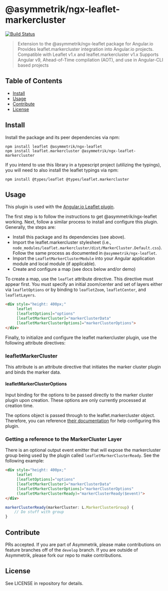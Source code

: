 # @asymmetrik/ngx-leaflet-markercluster

[![Build Status][travis-image]][travis-url]

[travis-url]: https://travis-ci.org/Asymmetrik/ngx-leaflet-markercluster/
[travis-image]: https://travis-ci.org/Asymmetrik/ngx-leaflet-markercluster.svg

> Extension to the @asymmetrik/ngx-leaflet package for Angular.io
> Provides leaflet.markercluster integration into Angular.io projects. Compatible with Leaflet v1.x and leaflet.markercluster v1.x
> Supports Angular v9, Ahead-of-Time compilation (AOT), and use in Angular-CLI based projects


## Table of Contents
- [Install](#install)
- [Usage](#usage)
- [Contribute](#contribute)
- [License](#license)


## Install
Install the package and its peer dependencies via npm:
```
npm install leaflet @asymmetrik/ngx-leaflet
npm install leaflet.markercluster @asymmetrik/ngx-leaflet-markercluster
```

If you intend to use this library in a typescript project (utilizing the typings), you will need to also install the leaflet typings via npm:
```
npm install @types/leaflet @types/leaflet.markercluster
```

## Usage
This plugin is used with the [Angular.io Leaflet plugin](https://github.com/Asymmetrik/ngx-leaflet).

The first step is to follow the instructions to get @asymmetrik/ngx-leaflet working.
Next, follow a similar process to install and configure this plugin.
Generally, the steps are:

- Install this package and its dependencies (see above).
- Import the leaflet.markercluster stylesheet (i.e., `node_modules/leaflet.markercluster/dist/MarkerCluster.Default.css`). Follow the same process as documented in `@asymmetrik/ngx-leaflet`.
- Import the `LeafletMarkerClusterModule` into your Angular application module and local module (if applicable).
- Create and configure a map (see docs below and/or demo) 

To create a map, use the ```leaflet``` attribute directive. This directive must appear first.
You must specify an initial zoom/center and set of layers either via ```leafletOptions``` or by binding to ```leafletZoom```, ```leafletCenter```, and ```leafletLayers```.

```html
<div style="height: 400px;"
     leaflet
     [leafletOptions]="options"
     [leafletMarkerCluster]="markerClusterData"
     [leafletMarkerClusterOptions]="markerClusterOptions">
</div>
```

Finally, to initialize and configure the leaflet markercluster plugin, use the following attribute directives:

### leafletMarkerCluster
This attribute is an attribute directive that initiates the marker cluster plugin and binds the marker data. 

#### leafletMarkerClusterOptions
Input binding for the options to be passed directly to the marker cluster plugin upon creation.
These options are only currently processed at creation time.

The options object is passed through to the leaflet.markercluster object.
Therefore, you can reference [their documentation](https://github.com/Leaflet/Leaflet.markercluster) for help configuring this plugin. 


### Getting a reference to the MarkerCluster Layer
There is an optional output event emitter that will expose the markercluster group being used by the plugin called ```leafletMarkerClusterReady```.
See the following example:

```html
<div style="height: 400px;"
     leaflet
     [leafletOptions]="options"
     [leafletMarkerCluster]="markerClusterData"
     [leafletMarkerClusterOptions]="markerClusterOptions"
     (leafletMarkerClusterReady)="markerClusterReady($event)">
</div>
```

```js
markerClusterReady(markerCluster: L.MarkerClusterGroup) {
	// Do stuff with group
}
```


## Contribute
PRs accepted. If you are part of Asymmetrik, please make contributions on feature branches off of the ```develop``` branch. If you are outside of Asymmetrik, please fork our repo to make contributions.


## License
See LICENSE in repository for details.
